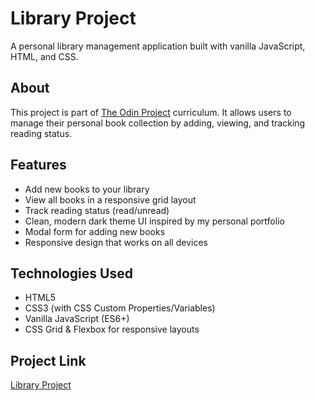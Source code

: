 # Library Project

A personal library management application built with vanilla JavaScript, HTML, and CSS.

## About

This project is part of [The Odin Project](https://www.theodinproject.com/lessons/node-path-javascript-library) curriculum. It allows users to manage their personal book collection by adding, viewing, and tracking reading status.

## Features

- Add new books to your library
- View all books in a responsive grid layout
- Track reading status (read/unread)
- Clean, modern dark theme UI inspired by my personal portfolio 
- Modal form for adding new books
- Responsive design that works on all devices

## Technologies Used

- HTML5
- CSS3 (with CSS Custom Properties/Variables)
- Vanilla JavaScript (ES6+)
- CSS Grid & Flexbox for responsive layouts

## Project Link
[Library Project](https://yaoming16.github.io/TOP-Library-Project/)
